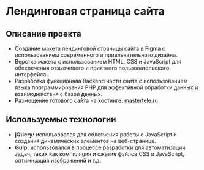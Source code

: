 # Лендинговая страница сайта

## Описание проекта
* Создание макета лендинговой страницы сайта в Figma с использованием современного и привлекательного дизайна.
* Верстка макета с использованием HTML, CSS и JavaScript для обеспечения отзывчивого и приятного пользовательского интерфейса.
* Разработка функционала Backend части сайта с использованием языка программирования PHP для эффективной обработки данных и взаимодействия с базой данных.
* Размещение готового сайта на хостинге: [mastertele.ru](https://mastertele.ru)

## Используемые технологии
* **jQuery:** использовался для облегчения работы с JavaScript и создания динамических элементов на веб-странице.
* **Gulp:** использовался в процессе разработки для автоматизации задач, таких как компиляция и сжатие файлов CSS и JavaScript, оптимизация изображений и т.д.
